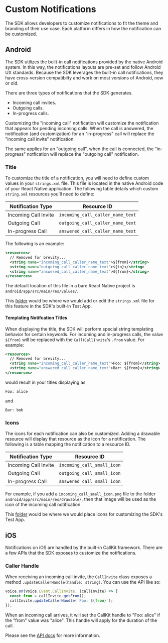 # Custom Notifications
The SDK allows developers to customize notifications to fit the theme and branding of their use case. Each platform differs in how the notification can be customized.

## Android
The SDK utilizes the built-in call notifications provided by the native Android system. In this way, the notifications layouts are pre-set and follow Android UX standards. Because the SDK leverages the built-in call notifications, they have cross-version compatibilty and work on most versions of Android, new or old.

There are three types of notifications that the SDK generates.

- Incoming call invites.
- Outgoing calls.
- In-progress calls.

Customizing the "incoming call" notification will customize the notification that appears for pending incoming calls. When the call is answered, the notification (and customization) for an "in-progress" call will replace the "incoming call invite" notification.

The same applies for an "outgoing call", when the call is connected, the "in-progress" notfication will replace the "outgoing call" notification.

### Title
To customize the title of a notification, you will need to define custom values in your `strings.xml` file. This file is located in the native Android code of your React Native application. The following table details which custom `string.xml` resources you'll need to define:

| Notification Type | Resource ID |
| - | - |
| Incoming Call Invite | `incoming_call_caller_name_text` |
| Outgoing Call | `outgoing_call_caller_name_text` |
| In-progress Call | `answered_call_caller_name_text` |

The following is an example:
```xml
<resources>
  // Removed for brevity...
  <string name="incoming_call_caller_name_text">${from}</string>
  <string name="outgoing_call_caller_name_text">${to}</string>
  <string name="answered_call_caller_name_text">${from}</string>
</resources>
```

The default location of this file in a bare React Native project is `android/app/src/main/res/values/`.

This [folder](https://github.com/twilio/twilio-voice-react-native/tree/latest/test/app/android/app/src/main/res/values) would be where we would add or edit the `strings.xml` file for this feature in the SDK's built-in Test App.

#### Templating Notifcation Titles
When displaying the title, the SDK will perform special string templating behavior for certain keywords. For incoming and in-progress calls, the value `${from}` will be replaced with the `Call`/`CallInvite`'s `.from` value. For example:

```xml
<resources>
  // Removed for brevity...
  <string name="incoming_call_caller_name_text">Foo: ${from}</string>
  <string name="answered_call_caller_name_text">Bar: ${from}</string>
</resources>
```

would result in your titles displaying as

```
Foo: alice
```

and

```
Bar: bob
```

### Icons
The icons for each notification can also be customized. Adding a drawable resource will display that resource as the icon for a notification. The following is a table mapping the notification to a resource ID.

| Notification Type | Resource ID |
| - | - |
| Incoming Call Invite | `incoming_call_small_icon` |
| Outgoing Call | `outgoing_call_small_icon` |
| In-progress Call | `answered_call_small_icon` |

For example, if you add a `incoming_call_small_icon.png` file to the folder `android/app/src/main/res/drawable/`, then that image will be used as the icon of the incoming call notification.

This [folder](https://github.com/twilio/twilio-voice-react-native/tree/latest/test/app/android/app/src/main/res/drawable) would be where we would place icons for customizing the SDK's Test App.

## iOS
Notifications on iOS are handled by the built-in CallKit framework. There are a few APIs that the SDK exposes to customize the notifications.

### Caller Handle
When receiving an incoming call invite, the `CallInvite` class exposes a method `.updateCallerHandle(handle: string)`. You can use the API like so:

```typescript
voice.on(Voice.Event.CallInvite, (callInvite) => {
  const from = callInvite.getFrom();
  callInvite.updateCallerHandle(`Foo: ${from}`);
});
```

When an incoming call arrives, it will set the CallKit handle to "Foo: alice" if the "from" value was "alice". This handle will apply for the duration of the call.

Please see the [API docs](https://github.com/twilio/twilio-voice-react-native/blob/latest/docs/api/voice-react-native-sdk.callinvite_class.updatecallerhandle_method.md) for more information.
